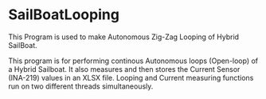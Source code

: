 # SailBoatLooping
This Program is used to make Autonomous Zig-Zag Looping of Hybrid SailBoat.

This program is for performing continous Autonomous loops (Open-loop) of a
Hybrid Sailboat. It also measures and then stores the Current Sensor (INA-219) values in
an XLSX file. Looping and Current measuring functions run on two different threads
simultaneously.
